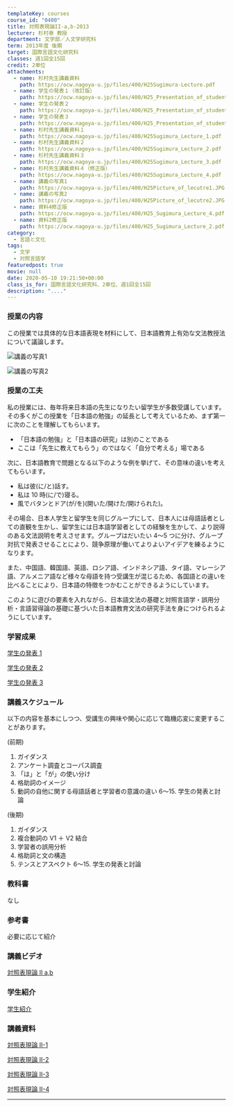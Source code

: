 ```yaml
---
templateKey: courses
course_id: "0400"
title: 対照表現論II-a,b-2013
lecturer: 杉村泰 教授
department: 文学部／人文学研究科
term: 2013年度 後期
target: 国際言語文化研究科
classes: 週1回全15回
credit: 2単位
attachments:
  - name: 杉村先生講義資料
    path: https://ocw.nagoya-u.jp/files/400/H25Sugimura-Lecture.pdf
  - name: 学生の発表１（改訂版）
    path: https://ocw.nagoya-u.jp/files/400/H25_Presentation_of_student_1.pdf
  - name: 学生の発表２
    path: https://ocw.nagoya-u.jp/files/400/H25_Presentation_of_student_2.pdf
  - name: 学生の発表３
    path: https://ocw.nagoya-u.jp/files/400/H25_Presentation_of_student_3.pdf
  - name: 杉村先生講義資料１
    path: https://ocw.nagoya-u.jp/files/400/H25Sugimura_Lecture_1.pdf
  - name: 杉村先生講義資料２
    path: https://ocw.nagoya-u.jp/files/400/H25Sugimura_Lecture_2.pdf
  - name: 杉村先生講義資料３
    path: https://ocw.nagoya-u.jp/files/400/H25Sugimura_Lecture_3.pdf
  - name: 杉村先生講義資料４（修正版）
    path: https://ocw.nagoya-u.jp/files/400/H25Sugimura_Lecture_4.pdf
  - name: 講義の写真1
    path: https://ocw.nagoya-u.jp/files/400/H25Picture_of_lecutre1.JPG
  - name: 講義の写真2
    path: https://ocw.nagoya-u.jp/files/400/H25Picture_of_lecutre2.JPG
  - name: 資料4修正版
    path: https://ocw.nagoya-u.jp/files/400/H25_Sugimura_Lecture_4.pdf
  - name: 資料2修正版
    path: https://ocw.nagoya-u.jp/files/400/H25_Sugimura_Lecture_2.pdf
category:
  - 言語と文化
tags:
  - 文学
  - 対照言語学
featuredpost: true
movie: null
date: 2020-05-10 19:21:50+00:00
class_is_for: 国際言語文化研究科、2単位、週1回全15回
description: "...."
---
```


### 授業の内容

この授業では具体的な日本語表現を材料にして、日本語教育上有効な文法教授法について議論します。

![講義の写真1](https://ocw.nagoya-u.jp/files/400/H25Picture_of_lecutre1.JPG)

![講義の写真2](https://ocw.nagoya-u.jp/files/400/H25Picture_of_lecutre2.JPG)

### 授業の工夫

私の授業には、毎年将来日本語の先生になりたい留学生が多数受講しています。その多くがこの授業を「日本語の勉強」の延長として考えているため、まず第一に次のことを理解してもらいます。

- 「日本語の勉強」と「日本語の研究」は別のことである
- ここは「先生に教えてもらう」のではなく「自分で考える」場である

次に、日本語教育で問題となる以下のような例を挙げて、その意味の違いを考えてもらいます。

- 私は彼(に/と)話す。
- 私は 10 時(に/で)寝る。
- 風でバタンとドア(が/を)(開いた/開けた/開けられた)。

その場合、日本人学生と留学生を同じグループにして、日本人には母語話者としての直観を生かし、留学生には日本語学習者としての経験を生かして、より説得のある文法説明を考えさせます。グループはだいたい 4〜5 つに分け、グループ対抗で発表させることにより、競争原理が働いてよりよいアイデアを練るようになります。

また、中国語、韓国語、英語、ロシア語、インドネシア語、タイ語、マレーシア語、アルメニア語など様々な母語を持つ受講生が混じるため、各国語との違いを比べることにより、日本語の特徴をつかむことができるようにしています。

このように遊びの要素を入れながら、日本語文法の基礎と対照言語学・誤用分析・言語習得論の基礎に基づいた日本語教育文法の研究手法を身につけられるようにしています。

### 学習成果

[学生の発表 1](https://ocw.nagoya-u.jp/files/400/H25_Presentation_of_student_1.pdf)

[学生の発表 2](https://ocw.nagoya-u.jp/files/400/H25_Presentation_of_student_2.pdf)

[学生の発表 3](https://ocw.nagoya-u.jp/files/400/H25_Presentation_of_student_3.pdf)

### 講義スケジュール

以下の内容を基本にしつつ、受講生の興味や関心に応じて臨機応変に変更することがあります。

(前期)

1. ガイダンス
2. アンケート調査とコーパス調査
3. 「は」と「が」の使い分け
4. 格助詞のイメージ
5. 動詞の自他に関する母語話者と学習者の意識の違い
   6〜15. 学生の発表と討論

(後期)

1. ガイダンス
2. 複合動詞の V1 ＋ V2 結合
3. 学習者の誤用分析
4. 格助詞と文の構造
5. テンスとアスペクト
   6〜15. 学生の発表と討論

### 教科書

なし

### 参考書

必要に応じて紹介

### 講義ビデオ

[対照表現論 II a,b](https://nuvideo.media.nagoya-u.ac.jp/embed/ae06943682d35883242f9b6e69528252b647efdc)

### 学生紹介

[学生紹介](https://nuvideo.media.nagoya-u.ac.jp/embed/ea35a978b11b81c03d740c84d51ca2a61db10dd8)

### 講義資料

[対照表現論 II-1](https://ocw.nagoya-u.jp/files/400/H25Sugimura_Lecture_1.pdf)

[対照表現論 II-2](https://ocw.nagoya-u.jp/files/400/H25_Sugimura_Lecture_2.pdf)

[対照表現論 II-3](https://ocw.nagoya-u.jp/files/400/H25Sugimura_Lecture_3.pdf)

[対照表現論 II-4](https://ocw.nagoya-u.jp/files/400/H25_Sugimura_Lecture_4.pdf)

---
